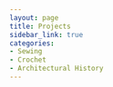 ```yaml
---
layout: page
title: Projects
sidebar_link: true
categories:
- Sewing
- Crochet
- Architectural History
---
```

